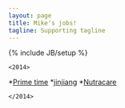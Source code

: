 ```yaml
---
layout: page
title: Mike's jobs!
tagline: Supporting tagline
---
```

{% include JB/setup %}
```
<2014>
```

*[Prime time](/primeTime)
*[jinjiang](/jinjiang/carve/html/)
*[Nutracare](/nutracarelife/build/home-slider-sticky-navbar.html)


```
</2014>
```